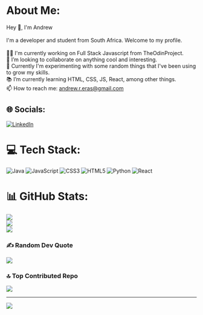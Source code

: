 # About Me:
Hey 👋, I'm Andrew<br><br>I'm a developer and student from South Africa. Welcome to my profile.<br><br>🧑‍💻 I'm currently working on Full Stack Javascript from TheOdinProject.<br>🤝 I’m looking to collaborate on anything cool and interesting.<br>🌱 Currently I'm experimenting with some random things that I've been using to grow my skills.<br>📚 I’m currently learning HTML, CSS, JS, React, among other things.<br>📫 How to reach me: andrew.r.eras@gmail.com<br>


## 🌐 Socials:
[![LinkedIn](https://img.shields.io/badge/LinkedIn-%230077B5.svg?logo=linkedin&logoColor=white)](https://linkedin.com/in/andrew-erasmus-62043b23b) 

# 💻 Tech Stack:
![Java](https://img.shields.io/badge/java-%23ED8B00.svg?style=for-the-badge&logo=openjdk&logoColor=white) ![JavaScript](https://img.shields.io/badge/javascript-%23323330.svg?style=for-the-badge&logo=javascript&logoColor=%23F7DF1E) ![CSS3](https://img.shields.io/badge/css3-%231572B6.svg?style=for-the-badge&logo=css3&logoColor=white) ![HTML5](https://img.shields.io/badge/html5-%23E34F26.svg?style=for-the-badge&logo=html5&logoColor=white) ![Python](https://img.shields.io/badge/python-3670A0?style=for-the-badge&logo=python&logoColor=ffdd54) ![React](https://img.shields.io/badge/react-%2320232a.svg?style=for-the-badge&logo=react&logoColor=%2361DAFB)
# 📊 GitHub Stats:
![](https://github-readme-stats.vercel.app/api?username=andrew-erasmus&theme=dark&hide_border=false&include_all_commits=true&count_private=false)<br/>
![](https://github-readme-streak-stats.herokuapp.com/?user=andrew-erasmus&theme=dark&hide_border=false)<br/>
![](https://github-readme-stats.vercel.app/api/top-langs/?username=andrew-erasmus&theme=dark&hide_border=false&include_all_commits=true&count_private=false&layout=compact)

### ✍️ Random Dev Quote
![](https://quotes-github-readme.vercel.app/api?type=horizontal&theme=dark)

### 🔝 Top Contributed Repo
![](https://github-contributor-stats.vercel.app/api?username=andrew-erasmus&limit=5&theme=dark&combine_all_yearly_contributions=true)

---
[![](https://visitcount.itsvg.in/api?id=andrew-erasmus&icon=1&color=3)](https://visitcount.itsvg.in)

<!-- Proudly created with GPRM ( https://gprm.itsvg.in ) -->
